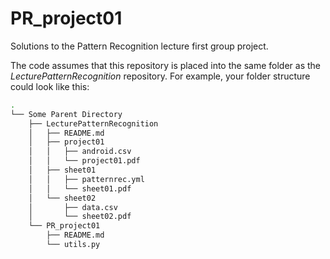 # PR_project01
Solutions to the Pattern Recognition lecture first group project.

The code assumes that this repository is placed into the same folder as the *LecturePatternRecognition* repository. For example, your folder structure could look like this:

```bash
.
└── Some Parent Directory
    ├── LecturePatternRecognition
    │   ├── README.md
    │   ├── project01
    │   │   ├── android.csv
    │   │   └── project01.pdf
    │   ├── sheet01
    │   │   ├── patternrec.yml
    │   │   └── sheet01.pdf
    │   └── sheet02
    │       ├── data.csv
    │       └── sheet02.pdf
    └── PR_project01
        ├── README.md
        └── utils.py
```

